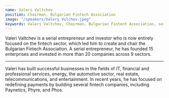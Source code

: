 ```yaml
---
name: Valeri Valtchev
position: Chairman, Bulgarian Fintech Association
image: "/speakers/Valery Vulchev.jpeg"
keywords: Valeri Valtchev, Chairman, Bulgarian Fintech Association, serial entrepreneur, investor, fintech sector, IT, financial services, professional services, energy, automotive sector, real estate, telecommunications, entertainment, Paynetics, Phyre, Phos, fintech companies, business development, entrepreneurship, investment, payments redefinition, startup founder, business strategy, innovation, technology, Bulgaria
---
```


Valeri Valtchev is a serial entrepreneur and investor who is now entirely focused on the fintech sector, which led him to create and chair the Bulgarian Fintech Association. A serial entrepreneur, he has founded 15 enterprises and invested in more than 20 companies across 9 sectors.

---

Valeri has built successful businesses in the fields of IT, financial and professional services, energy, the automotive sector, real estate, telecommunications, and entertainment. In recent years, he has focused on redefining payments by building several fintech companies, including Paynetics, Phyre, and Phos.
